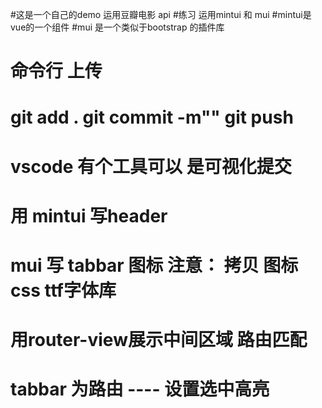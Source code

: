 #这是一个自己的demo 运用豆瓣电影 api
#练习 运用mintui 和 mui
#mintui是vue的一个组件
#mui 是一个类似于bootstrap 的插件库

# 命令行 上传 
# git add .   git commit -m""  git push 


# vscode 有个工具可以 是可视化提交

# 用 mintui 写header

# mui 写 tabbar   图标 注意：  拷贝 图标css ttf字体库

#  用router-view展示中间区域 路由匹配


# tabbar 为路由 ---- 设置选中高亮 

